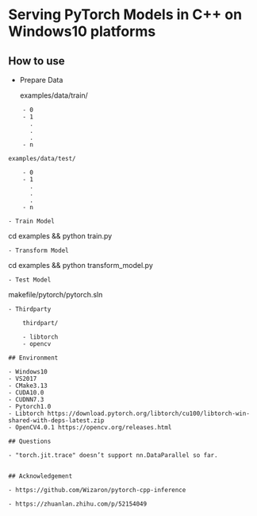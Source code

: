 # Serving PyTorch Models in C++ on Windows10 platforms

## How to use

- Prepare Data

	examples/data/train/
```	
	- 0
	- 1
	  .
	  .
	  .
	- n
```	

	examples/data/test/

		- 0
		- 1
		  .
		  .
		  .
		- n
```
- Train Model
```
cd examples && python train.py
```
- Transform Model
```
cd examples && python transform_model.py
```
- Test Model
```
makefile/pytorch/pytorch.sln
```	
- Thirdparty

	thirdpart/
```
		- libtorch  
		- opencv 
```
## Environment

- Windows10
- VS2017
- CMake3.13
- CUDA10.0
- CUDNN7.3
- Pytorch1.0
- Libtorch https://download.pytorch.org/libtorch/cu100/libtorch-win-shared-with-deps-latest.zip
- OpenCV4.0.1 https://opencv.org/releases.html

## Questions

- "torch.jit.trace" doesn’t support nn.DataParallel so far.

	
## Acknowledgement

- https://github.com/Wizaron/pytorch-cpp-inference

- https://zhuanlan.zhihu.com/p/52154049
